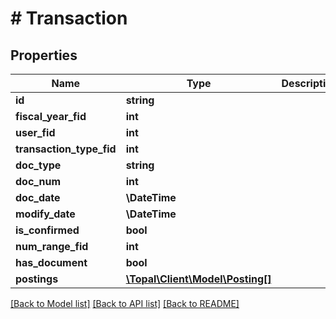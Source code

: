 # # Transaction

## Properties

Name | Type | Description | Notes
------------ | ------------- | ------------- | -------------
**id** | **string** |  | [optional]
**fiscal_year_fid** | **int** |  | [optional]
**user_fid** | **int** |  | [optional]
**transaction_type_fid** | **int** |  | [optional]
**doc_type** | **string** |  | [optional]
**doc_num** | **int** |  |
**doc_date** | **\DateTime** |  | [optional]
**modify_date** | **\DateTime** |  | [optional]
**is_confirmed** | **bool** |  | [optional]
**num_range_fid** | **int** |  | [optional]
**has_document** | **bool** |  | [optional]
**postings** | [**\Topal\Client\Model\Posting[]**](Posting.md) |  | [optional]

[[Back to Model list]](../../README.md#models) [[Back to API list]](../../README.md#endpoints) [[Back to README]](../../README.md)
